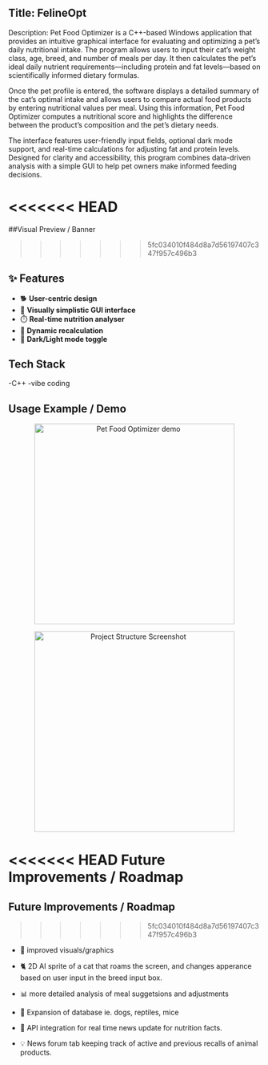 ## Title: FelineOpt

Description: 
Pet Food Optimizer is a C++-based Windows application that provides an intuitive graphical interface for evaluating and optimizing a pet’s daily nutritional intake. The program allows users to input their cat’s weight class, age, breed, and number of meals per day. It then calculates the pet’s ideal daily nutrient requirements—including protein and fat levels—based on scientifically informed dietary formulas.

Once the pet profile is entered, the software displays a detailed summary of the cat’s optimal intake and allows users to compare actual food products by entering nutritional values per meal. Using this information, Pet Food Optimizer computes a nutritional score and highlights the difference between the product’s composition and the pet’s dietary needs.

The interface features user-friendly input fields, optional dark mode support, and real-time calculations for adjusting fat and protein levels. Designed for clarity and accessibility, this program combines data-driven analysis with a simple GUI to help pet owners make informed feeding decisions.

<<<<<<< HEAD
=======
##Visual Preview / Banner

>>>>>>> 5fc034010f484d8a7d56197407c347f957c496b3
## ✨ Features  
- 🐕 **User-centric design**  
- 🧩 **Visually simplistic GUI interface**  
- ⏱️ **Real-time nutrition analyser**  
- 🔁 **Dynamic recalculation**  
- 🌙 **Dark/Light mode toggle**  


## Tech Stack 
-C++
-vibe coding

## Usage Example / Demo

<p align="center">
  <img src="https://github.com/user-attachments/assets/bea4c3ed-771d-4992-94c9-eb6ac33ccfd5" alt="Pet Food Optimizer demo" width="400">
</p>

<p align="center">
  <img src="https://github.com/user-attachments/assets/562b3444-285f-4353-946e-fe83a24a68f2" alt="Project Structure Screenshot" width="400">
</p>


<<<<<<< HEAD
Future Improvements / Roadmap
=======
## Future Improvements / Roadmap
>>>>>>> 5fc034010f484d8a7d56197407c347f957c496b3

- 🎨 improved visuals/graphics 

- 🐈 2D AI sprite of a cat that roams the screen, and changes apperance based on user input in the breed input box.

- 📊 more detailed analysis of meal suggetsions and adjustments

- 🐍 Expansion of database ie. dogs, reptiles, mice 

- 📰 API integration for real time news update for nutrition facts.

- 💡 News forum tab keeping track of active and previous recalls of animal products.
